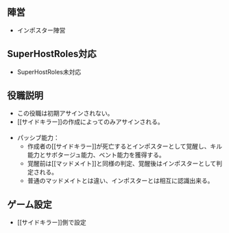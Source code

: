 ## 陣営
- インポスター陣営

## SuperHostRoles対応
- SuperHostRoles未対応

## 役職説明
- この役職は初期アサインされない。
- [[サイドキラー]]の作成によってのみアサインされる。<br><br>
- パッシブ能力：
  - 作成者の[[サイドキラー]]が死亡するとインポスターとして覚醒し、キル能力とサボタージュ能力、ベント能力を獲得する。
  - 覚醒前は[[マッドメイト]]と同様の判定、覚醒後はインポスターとして判定される。
  - 普通のマッドメイトとは違い、インポスターとは相互に認識出来る。

## ゲーム設定
- [[サイドキラー]]側で設定